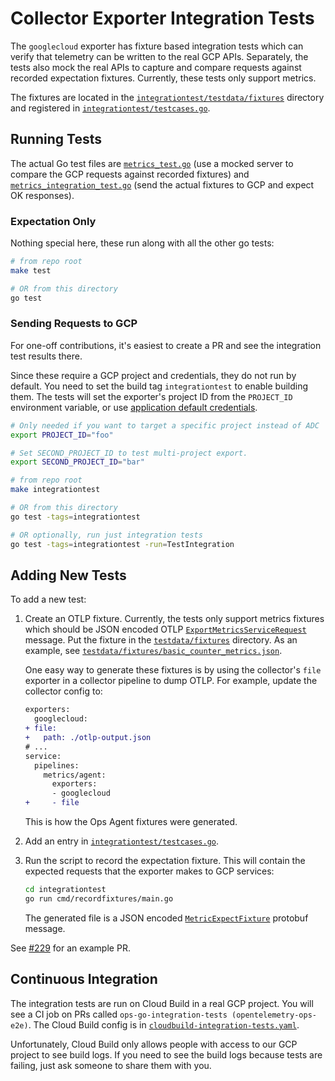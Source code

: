 # Collector Exporter Integration Tests

The `googlecloud` exporter has fixture based integration tests which can verify that telemetry
can be written to the real GCP APIs. Separately, the tests also mock the real APIs to capture
and compare requests against recorded expectation fixtures. Currently, these tests only support
metrics.

The fixtures are located in the [`integrationtest/testdata/fixtures`](integrationtest/testdata/fixtures) directory and registered in
[`integrationtest/testcases.go`][testcases].

## Running Tests

The actual Go test files are [`metrics_test.go`](integrationtest/metrics_test.go) (use a mocked server to
compare the GCP requests against recorded fixtures) and
[`metrics_integration_test.go`](integrationtest/metrics_integration_test.go) (send the actual fixtures to GCP
and expect OK responses).

### Expectation Only

Nothing special here, these run along with all the other go tests:

```sh
# from repo root
make test

# OR from this directory
go test
```

### Sending Requests to GCP

For one-off contributions, it's easiest to create a PR and see the integration test results
there.

Since these require a GCP project and credentials, they do not run by default. You need to set
the build tag `integrationtest` to enable building them. The tests will set the exporter's
project ID from the `PROJECT_ID` environment variable, or use [application default
credentials](https://cloud.google.com/docs/authentication/production#automatically).

```sh
# Only needed if you want to target a specific project instead of ADC
export PROJECT_ID="foo"

# Set SECOND_PROJECT_ID to test multi-project export.
export SECOND_PROJECT_ID="bar"

# from repo root
make integrationtest

# OR from this directory
go test -tags=integrationtest

# OR optionally, run just integration tests
go test -tags=integrationtest -run=TestIntegration
```

## Adding New Tests

To add a new test:

1. Create an OTLP fixture. Currently, the tests only support metrics fixtures which should be
    JSON encoded OTLP
    [`ExportMetricsServiceRequest`](https://github.com/open-telemetry/opentelemetry-proto/blob/b43e9b18b76abf3ee040164b55b9c355217151f3/opentelemetry/proto/collector/metrics/v1/metrics_service.proto#L35)
    message. Put the fixture in the [`testdata/fixtures`](integrationtest/testdata/fixtures) directory. As an example,
    see
    [`testdata/fixtures/basic_counter_metrics.json`](integrationtest/testdata/fixtures/basic_counter_metrics.json).

    One easy way to generate these fixtures is by using the collector's `file` exporter in a
    collector pipeline to dump OTLP. For example, update the collector config to:
  
    ```diff
    exporters:
      googlecloud:
    + file:
    +   path: ./otlp-output.json
    # ...
    service:
      pipelines:
        metrics/agent:
          exporters:
          - googlecloud
    +     - file
    ```

    This is how the Ops Agent fixtures were generated.

1. Add an entry in [`integrationtest/testcases.go`][testcases].
1. Run the script to record the expectation fixture. This will contain the expected requests
    that the exporter makes to GCP services:

    ```sh
    cd integrationtest
    go run cmd/recordfixtures/main.go
    ```

    The generated file is a JSON encoded
    [`MetricExpectFixture`](integrationtest/fixtures.proto#L21) protobuf message.

See [#229](https://github.com/GoogleCloudPlatform/opentelemetry-operations-go/pull/229) for an
example PR.

## Continuous Integration

The integration tests are run on Cloud Build in a real GCP project. You will see a CI job on
PRs called `ops-go-integration-tests (opentelemetry-ops-e2e)`. The Cloud Build config is in
[`cloudbuild-integration-tests.yaml`](/cloudbuild-integration-tests.yaml).

Unfortunately, Cloud Build only allows people with access to our GCP project to see build logs.
If you need to see the build logs because tests are failing, just ask someone to share them
with you.

[fixtures]: testdata/fixtures
[testcases]: integrationtest/testcases.go
